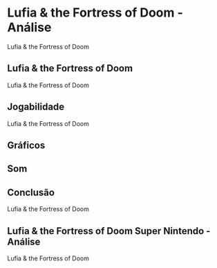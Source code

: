 ---
---

# Lufia & the Fortress of Doom - Análise

Lufia & the Fortress of Doom

## Lufia & the Fortress of Doom

Lufia & the Fortress of Doom

## Jogabilidade

Lufia & the Fortress of Doom

## Gráficos


## Som

## Conclusão

Lufia & the Fortress of Doom

## Lufia & the Fortress of Doom Super Nintendo - Análise

Lufia & the Fortress of Doom
